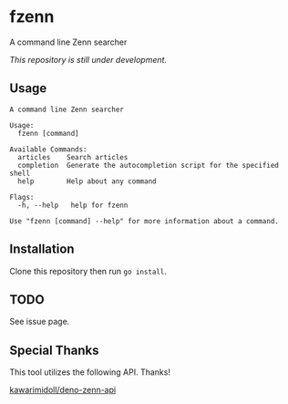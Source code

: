 # fzenn

A command line Zenn searcher

*This repository is still under development.*

## Usage

```
A command line Zenn searcher

Usage:
  fzenn [command]

Available Commands:
  articles    Search articles
  completion  Generate the autocompletion script for the specified shell
  help        Help about any command

Flags:
  -h, --help   help for fzenn

Use "fzenn [command] --help" for more information about a command.
```

## Installation

Clone this repository then run `go install`.

## TODO

See issue page.

## Special Thanks

This tool utilizes the following API. Thanks!

[kawarimidoll/deno-zenn-api](https://github.com/kawarimidoll/deno-zenn-api)

